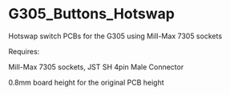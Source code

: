 # G305_Buttons_Hotswap
 Hotswap switch PCBs for the G305 using Mill-Max 7305 sockets

Requires: 

Mill-Max 7305 sockets, JST SH 4pin Male Connector

0.8mm board height for the original PCB height
